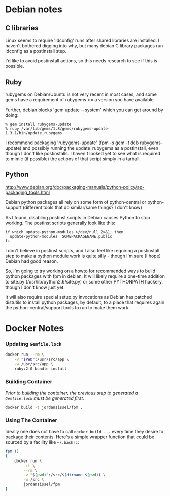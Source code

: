 
# Debian notes

## C libraries

Linux seems to require 'ldconfig' runs after shared libraries are installed. I
haven't bothered digging into why, but many debian C library packages run
ldconfig as a postinstall step.

I'd like to avoid postinstall actions, so this needs research to see if this is
possible.

## Ruby

rubygems on Debian/Ubuntu is not very recent in most cases, and some gems have
a requirement of rubygems >= a version you have available.

Further, debian blocks 'gem update --system' which you can get around by doing:

    % gem install rubygems-update
    % ruby /var/lib/gems/1.8/gems/rubygems-update-1.3.1/bin/update_rubygems

I recommend packaging 'rubygems-update' (fpm -s gem -t deb rubygems-update) and
possibly running the update_rubygems as a postinstall, even though I don't like
postinstalls. I haven't looked yet to see what is required to mimic (if
possible) the actions of that script simply in a tarball.

## Python

http://www.debian.org/doc/packaging-manuals/python-policy/ap-packaging_tools.html

Debian python packages all rely on some form of python-central or
python-support (different tools that do similar/same things? I don't know)

As I found, disabling postinst scripts in Debian causes Python to stop working.
The postinst scripts generally look like this:

    if which update-python-modules >/dev/null 2>&1; then
      update-python-modules  SOMEPACKAGENAME.public
    fi

I don't believe in postinst scripts, and I also feel like requiring a
postinstall step to make a python module work is quite silly - though I'm sure
(I hope) Debian had good reason.

So, I'm going to try working on a howto for recommended ways to build python
packages with fpm in debian. It will likely require a one-time addition to
site.py (/usr/lib/python2.6/site.py) or some other PYTHONPATH hackery, though
I don't know just yet.

It will also require special setup.py invocations as Debian has patched distutils to
install python packages, by default, to a place that requires again the
python-central/support tools to run to make them work.

# Docker Notes
### Updating `Gemfile.lock`

```sh
docker run --rm \
    -v "$PWD":/usr/src/app \
    -w /usr/src/app \
    ruby:2.0 bundle install
```

### Building Container
*Prior to building the container, the previous step to generated a
`Gemfile.lock` must be generated first.*

```sh
docker build -t jordansissel/fpm .
```

### Using The Container
Ideally one does not have to call `docker build ...` every time they desire to
package their contents.  Here's a simple wrapper function that could be
sourced by a facility like `~/.bashrc`:

```sh
fpm ()
{
    docker run \
        -it \
        --rm \
        -v "$(pwd)":/src/$(dirname $(pwd)) \
        -w /src \
        jordansissel/fpm
}
```
